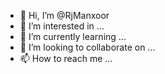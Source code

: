 - 👋 Hi, I’m @RjManxoor
- 👀 I’m interested in ...
- 🌱 I’m currently learning ...
- 💞️ I’m looking to collaborate on ...
- 📫 How to reach me ...

<!---
RjManxoor/RjManxoor is a ✨ special ✨ repository because its `README.md` (this file) appears on your GitHub profile.
You can click the Preview link to take a look at your changes.
--->
